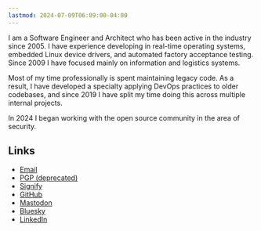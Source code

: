 ```yaml
---
lastmod: 2024-07-09T06:09:00-04:00
---
```


I am a Software Engineer and Architect who has been active in the
industry since 2005. I have experience developing in real-time
operating systems, embedded Linux device drivers, and automated
factory acceptance testing. Since 2009 I have focused mainly on
information and logistics systems.

Most of my time professionally is spent maintaining legacy code.
As a result, I have developed a specialty applying DevOps practices
to older codebases, and since 2019 I have split my time doing this
across multiple internal projects.

In 2024 I began working with the open source community in the area
of security.


## Links

- [Email](mailto:daniel@danielmoch.com)
- [PGP (deprecated)](/static/gpg.asc)
- [Signify](/static/djmoch-signify.pub)
- [GitHub](https://github.com/djmoch)
- [Mastodon](https://discuss.systems/@djmoch)
- [Bluesky](https://bsky.app/profile/danielmoch.com)
- [LinkedIn](https://linkedin.com/in/djmoch)
